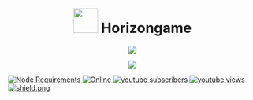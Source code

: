 <h1 align="center"> <img src='https://cdn.discordapp.com/avatars/688407554904162365/b91454b73477486d08be0830e383dc12.png?size=1024' height='50'> Horizongame</h1>


<p align="center">
  <a href="http://forthebadge.com/">
    <img src="http://forthebadge.com/images/badges/built-with-love.svg"/>
  </a>
</p>

<p align="center">
  <a href="https://standardjs.com/">
    <img src="https://cdn.rawgit.com/feross/standard/master/badge.svg" />
  </a>
</p>

  </a>
  <a href="https://nodejs.org/dist/latest-v14.x/">
    <img src="https://img.shields.io/static/v1?label=node&message=>=14.0.0&color=success&logo=Node.js&logoColor=white" alt="Node Requirements">
  </a>
  <a href="https://discord.gg/vkKwAKjn7G">
    <img src="https://img.shields.io/discord/833599070684708865?color=%237289DA&label=Support&logo=discord&logoColor=white" alt="Online"> 
  </a>
<a href="https://www.youtube.com/channel/UCipSxT7a3rn81vGLw9lqRkg?sub_confirmation=1">
      <img alt="youtube subscribers" title="Subscribe to my YouTube channel" src="https://freshidea.com/jonah/youtube-api/subscribers-badge.php?label=Subscribers&style=for-the-badge&color=red&labelColor=ce4630"/></a> 
    <a href="https://www.youtube.com/channel/UCipSxT7a3rn81vGLw9lqRkg">
      <img alt="youtube views" title="YouTube views" src="https://freshidea.com/jonah/youtube-api/view-count-badge.php?label=View+Count&style=for-the-badge&color=blue&labelColor=0b689d"/>
<a href="https://github.com/discordjs">
    <img src="https://img.shields.io/badge/discord.js-v12.3.1-blue.svg?logo=npm" alt="shield.png">
  </a>
</p>
<p align="center">
  
</p>


